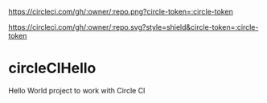 https://circleci.com/gh/:owner/:repo.png?circle-token=:circle-token

https://circleci.com/gh/:owner/:repo.svg?style=shield&circle-token=:circle-token


# circleCIHello
Hello World project to work with Circle CI
